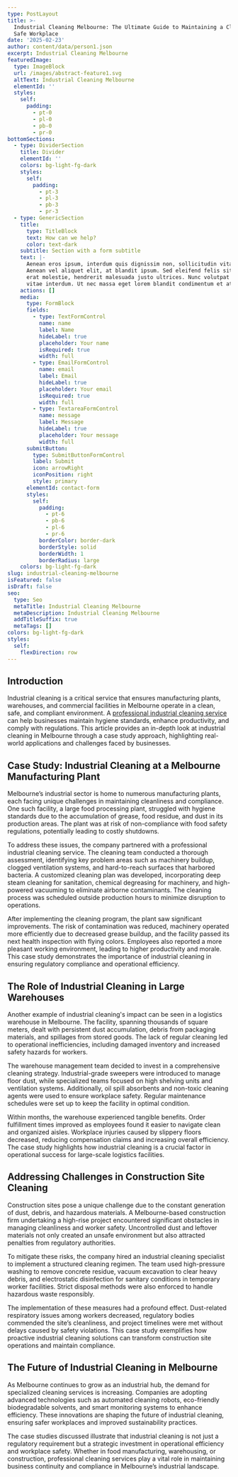 ```yaml
---
type: PostLayout
title: >-
  Industrial Cleaning Melbourne: The Ultimate Guide to Maintaining a Clean and
  Safe Workplace
date: '2025-02-23'
author: content/data/person1.json
excerpt: Industrial Cleaning Melbourne
featuredImage:
  type: ImageBlock
  url: /images/abstract-feature1.svg
  altText: Industrial Cleaning Melbourne
  elementId: ''
  styles:
    self:
      padding:
        - pt-0
        - pl-0
        - pb-0
        - pr-0
bottomSections:
  - type: DividerSection
    title: Divider
    elementId: ''
    colors: bg-light-fg-dark
    styles:
      self:
        padding:
          - pt-3
          - pl-3
          - pb-3
          - pr-3
  - type: GenericSection
    title:
      type: TitleBlock
      text: How can we help?
      color: text-dark
    subtitle: Section with a form subtitle
    text: |-
      Aenean eros ipsum, interdum quis dignissim non, sollicitudin vitae nisl.
      Aenean vel aliquet elit, at blandit ipsum. Sed eleifend felis sit amet
      erat molestie, hendrerit malesuada justo ultrices. Nunc volutpat at erat
      vitae interdum. Ut nec massa eget lorem blandit condimentum et at risus.
    actions: []
    media:
      type: FormBlock
      fields:
        - type: TextFormControl
          name: name
          label: Name
          hideLabel: true
          placeholder: Your name
          isRequired: true
          width: full
        - type: EmailFormControl
          name: email
          label: Email
          hideLabel: true
          placeholder: Your email
          isRequired: true
          width: full
        - type: TextareaFormControl
          name: message
          label: Message
          hideLabel: true
          placeholder: Your message
          width: full
      submitButton:
        type: SubmitButtonFormControl
        label: Submit
        icon: arrowRight
        iconPosition: right
        style: primary
      elementId: contact-form
      styles:
        self:
          padding:
            - pt-6
            - pb-6
            - pl-6
            - pr-6
          borderColor: border-dark
          borderStyle: solid
          borderWidth: 1
          borderRadius: large
    colors: bg-light-fg-dark
slug: industrial-cleaning-melbourne
isFeatured: false
isDraft: false
seo:
  type: Seo
  metaTitle: Industrial Cleaning Melbourne
  metaDescription: Industrial Cleaning Melbourne
  addTitleSuffix: true
  metaTags: []
colors: bg-light-fg-dark
styles:
  self:
    flexDirection: row
---
```

## Introduction

Industrial cleaning is a critical service that ensures manufacturing plants, warehouses, and commercial facilities in Melbourne operate in a clean, safe, and compliant environment. A [professional industrial cleaning service](https://www.scsgroup.com.au/industrial-cleaning-melbourne/) can help businesses maintain hygiene standards, enhance productivity, and comply with regulations. This article provides an in-depth look at industrial cleaning in Melbourne through a case study approach, highlighting real-world applications and challenges faced by businesses.

## Case Study: Industrial Cleaning at a Melbourne Manufacturing Plant

Melbourne’s industrial sector is home to numerous manufacturing plants, each facing unique challenges in maintaining cleanliness and compliance. One such facility, a large food processing plant, struggled with hygiene standards due to the accumulation of grease, food residue, and dust in its production areas. The plant was at risk of non-compliance with food safety regulations, potentially leading to costly shutdowns.

To address these issues, the company partnered with a professional industrial cleaning service. The cleaning team conducted a thorough assessment, identifying key problem areas such as machinery buildup, clogged ventilation systems, and hard-to-reach surfaces that harbored bacteria. A customized cleaning plan was developed, incorporating deep steam cleaning for sanitation, chemical degreasing for machinery, and high-powered vacuuming to eliminate airborne contaminants. The cleaning process was scheduled outside production hours to minimize disruption to operations.

After implementing the cleaning program, the plant saw significant improvements. The risk of contamination was reduced, machinery operated more efficiently due to decreased grease buildup, and the facility passed its next health inspection with flying colors. Employees also reported a more pleasant working environment, leading to higher productivity and morale. This case study demonstrates the importance of industrial cleaning in ensuring regulatory compliance and operational efficiency.

## The Role of Industrial Cleaning in Large Warehouses

Another example of industrial cleaning's impact can be seen in a logistics warehouse in Melbourne. The facility, spanning thousands of square meters, dealt with persistent dust accumulation, debris from packaging materials, and spillages from stored goods. The lack of regular cleaning led to operational inefficiencies, including damaged inventory and increased safety hazards for workers.

The warehouse management team decided to invest in a comprehensive cleaning strategy. Industrial-grade sweepers were introduced to manage floor dust, while specialized teams focused on high shelving units and ventilation systems. Additionally, oil spill absorbents and non-toxic cleaning agents were used to ensure workplace safety. Regular maintenance schedules were set up to keep the facility in optimal condition.

Within months, the warehouse experienced tangible benefits. Order fulfillment times improved as employees found it easier to navigate clean and organized aisles. Workplace injuries caused by slippery floors decreased, reducing compensation claims and increasing overall efficiency. The case study highlights how industrial cleaning is a crucial factor in operational success for large-scale logistics facilities.

## Addressing Challenges in Construction Site Cleaning

Construction sites pose a unique challenge due to the constant generation of dust, debris, and hazardous materials. A Melbourne-based construction firm undertaking a high-rise project encountered significant obstacles in managing cleanliness and worker safety. Uncontrolled dust and leftover materials not only created an unsafe environment but also attracted penalties from regulatory authorities.

To mitigate these risks, the company hired an industrial cleaning specialist to implement a structured cleaning regimen. The team used high-pressure washing to remove concrete residue, vacuum excavation to clear heavy debris, and electrostatic disinfection for sanitary conditions in temporary worker facilities. Strict disposal methods were also enforced to handle hazardous waste responsibly.

The implementation of these measures had a profound effect. Dust-related respiratory issues among workers decreased, regulatory bodies commended the site’s cleanliness, and project timelines were met without delays caused by safety violations. This case study exemplifies how proactive industrial cleaning solutions can transform construction site operations and maintain compliance.

## The Future of Industrial Cleaning in Melbourne

As Melbourne continues to grow as an industrial hub, the demand for specialized cleaning services is increasing. Companies are adopting advanced technologies such as automated cleaning robots, eco-friendly biodegradable solvents, and smart monitoring systems to enhance efficiency. These innovations are shaping the future of industrial cleaning, ensuring safer workplaces and improved sustainability practices.

The case studies discussed illustrate that industrial cleaning is not just a regulatory requirement but a strategic investment in operational efficiency and workplace safety. Whether in food manufacturing, warehousing, or construction, professional cleaning services play a vital role in maintaining business continuity and compliance in Melbourne’s industrial landscape.
